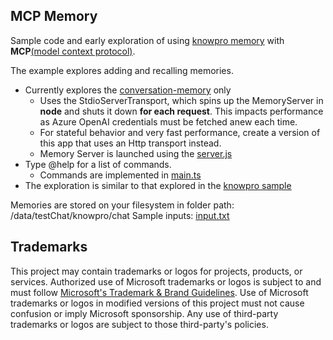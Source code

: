 ## MCP Memory

Sample code and early exploration of using [knowpro memory](../../packages/memory/conversation/README.md) with **MCP**[(model context protocol)](https://github.com/modelcontextprotocol/typescript-sdk).

The example explores adding and recalling memories.

- Currently explores the [conversation-memory](../../packages/memory/conversation/src/conversationMemory.ts) only
  - Uses the StdioServerTransport, which spins up the MemoryServer in **node** and shuts it down **for each request**. This impacts performance as Azure OpenAI credentials must be fetched anew each time.
  - For stateful behavior and very fast performance, create a version of this app that uses an Http transport instead.
  - Memory Server is launched using the [server.js](./src/server.ts)
- Type @help for a list of commands.
  - Commands are implemented in [main.ts](./src/main.ts)
- The exploration is similar to that explored in the [knowpro sample](../chat/README.md)

Memories are stored on your filesystem in folder path: /data/testChat/knowpro/chat
Sample inputs: [input.txt](./src/input.txt)

## Trademarks

This project may contain trademarks or logos for projects, products, or services. Authorized use of Microsoft
trademarks or logos is subject to and must follow
[Microsoft's Trademark & Brand Guidelines](https://www.microsoft.com/en-us/legal/intellectualproperty/trademarks/usage/general).
Use of Microsoft trademarks or logos in modified versions of this project must not cause confusion or imply Microsoft sponsorship.
Any use of third-party trademarks or logos are subject to those third-party's policies.

